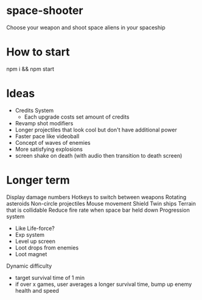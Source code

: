 # space-shooter

Choose your weapon and shoot space aliens in your spaceship

# How to start

npm i && npm start

# Ideas

- Credits System
  - Each upgrade costs set amount of credits
- Revamp shot modifiers
- Longer projectiles that look cool but don't have additional power
- Faster pace like videoball
- Concept of waves of enemies
- More satisfying explosions
- screen shake on death (with audio then transition to death screen)

# Longer term

Display damage numbers
Hotkeys to switch between weapons
Rotating asteroids
Non-circle projectiles
Mouse movement
Shield
Twin ships
Terrain that is collidable
Reduce fire rate when space bar held down
Progression system

- Like Life-force?
- Exp system
- Level up screen
- Loot drops from enemies
- Loot magnet

Dynamic difficulty

- target survival time of 1 min
- if over x games, user averages a longer survival time, bump up enemy health and speed
